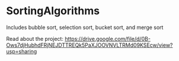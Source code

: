 # SortingAlgorithms

Includes bubble sort, selection sort, bucket sort, and merge sort

Read about the project:
https://drive.google.com/file/d/0B-Ows7djHubhdFRjNEJDTTREQk5PaXJOOVNVLTRMd09KSEcw/view?usp=sharing



